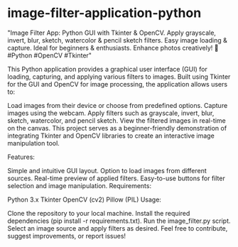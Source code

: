 # image-filter-application-python
"Image Filter App: Python GUI with Tkinter &amp; OpenCV. Apply grayscale, invert, blur, sketch, watercolor &amp; pencil sketch filters. Easy image loading &amp; capture. Ideal for beginners &amp; enthusiasts. Enhance photos creatively! 🎨 #Python #OpenCV #Tkinter"

This Python application provides a graphical user interface (GUI) for loading, capturing, and applying various filters to images. Built using Tkinter for the GUI and OpenCV for image processing, the application allows users to:

Load images from their device or choose from predefined options.
Capture images using the webcam.
Apply filters such as grayscale, invert, blur, sketch, watercolor, and pencil sketch.
View the filtered images in real-time on the canvas.
This project serves as a beginner-friendly demonstration of integrating Tkinter and OpenCV libraries to create an interactive image manipulation tool.

Features:

Simple and intuitive GUI layout.
Option to load images from different sources.
Real-time preview of applied filters.
Easy-to-use buttons for filter selection and image manipulation.
Requirements:

Python 3.x
Tkinter
OpenCV (cv2)
Pillow (PIL)
Usage:

Clone the repository to your local machine.
Install the required dependencies (pip install -r requirements.txt).
Run the image_filter.py script.
Select an image source and apply filters as desired.
Feel free to contribute, suggest improvements, or report issues!
